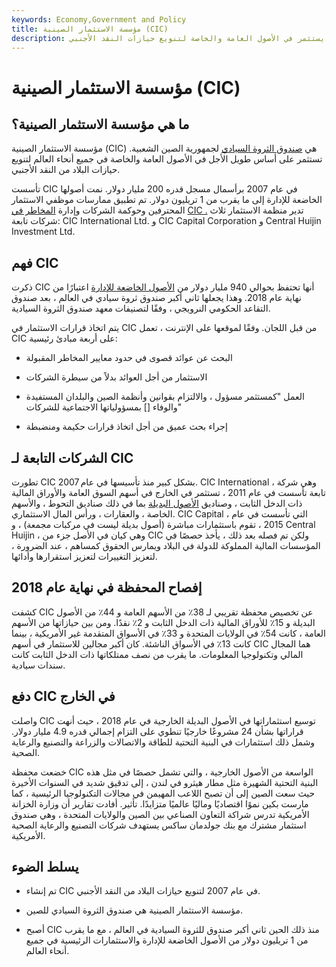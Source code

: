 ```yaml
---
keywords: Economy,Government and Policy
title: مؤسسة الاستثمار الصينية (CIC)
description: مؤسسة الاستثمار الصينية هي صندوق الثروة السيادية للصين الذي يستثمر في الأصول العامة والخاصة لتنويع حيازات النقد الأجنبي.
---
```


# مؤسسة الاستثمار الصينية (CIC)
## ما هي مؤسسة الاستثمار الصينية؟

مؤسسة الاستثمار الصينية (CIC) هي [صندوق الثروة السيادي](/sovereign_wealth_fund) لجمهورية الصين الشعبية. تستثمر على أساس طويل الأجل في الأصول العامة والخاصة في جميع أنحاء العالم لتنويع حيازات البلاد من النقد الأجنبي.

تأسست CIC في عام 2007 برأسمال مسجل قدره 200 مليار دولار. نمت أصولها الخاضعة للإدارة إلى ما يقرب من 1 تريليون دولار. تم تطبيق ممارسات موظفي الاستثمار المحترفين وحوكمة الشركات وإدارة [المخاطر في](/riskmanagement) [CIC .](/riskmanagement) تدير منظمة الاستثمار ثلاث شركات تابعة: CIC International Ltd. و CIC Capital Corporation و Central Huijin Investment Ltd.

## فهم CIC

ذكرت CIC أنها تحتفظ بحوالي 940 مليار دولار من [الأصول الخاضعة للإدارة](/aum) اعتبارًا من نهاية عام 2018. وهذا يجعلها ثاني أكبر صندوق ثروة سيادي في العالم ، بعد صندوق التقاعد الحكومي النرويجي ، وفقًا لتصنيفات معهد صندوق الثروة السيادية.

يتم اتخاذ قرارات الاستثمار في CIC من قبل اللجان. وفقًا لموقعها على الإنترنت ، تعمل CIC على أربعة مبادئ رئيسية:

- البحث عن عوائد قصوى في حدود معايير المخاطر المقبولة

- الاستثمار من أجل العوائد بدلاً من سيطرة الشركات

- العمل "كمستثمر مسؤول ، والالتزام بقوانين وأنظمة الصين والبلدان المستفيدة والوفاء [] بمسؤولياتها الاجتماعية للشركات"

- إجراء بحث عميق من أجل اتخاذ قرارات حكيمة ومنضبطة

## الشركات التابعة لـ CIC

تطورت CIC بشكل كبير منذ تأسيسها في عام 2007. CIC International ، وهي شركة تابعة تأسست في عام 2011 ، تستثمر في الخارج في أسهم السوق العامة والأوراق المالية ذات الدخل الثابت ، وصناديق [الأصول البديلة](/alternative_investment) بما في ذلك صناديق التحوط ، والأسهم الخاصة ، والعقارات ، ورأس المال الاستثماري. CIC Capital ، التي تأسست في عام 2015 ، تقوم باستثمارات مباشرة (أصول بديلة ليست في مركبات مجمعة) ، و Central Huijin ، وهي كيان في الأصل جزء من CIC ولكن تم فصله بعد ذلك ، يأخذ حصصًا في المؤسسات المالية المملوكة للدولة في البلاد ويمارس الحقوق كمساهم ، عند الضرورة ، لتعزيز التغييرات لتعزيز استقرارها وأدائها.

## إفصاح المحفظة في نهاية عام 2018

كشفت CIC عن تخصيص محفظة تقريبي لـ 38٪ من الأسهم العامة و 44٪ من الأصول البديلة و 15٪ للأوراق المالية ذات الدخل الثابت و 2٪ نقدًا. ومن بين حيازاتها من الأسهم العامة ، كانت 54٪ في الولايات المتحدة و 33٪ في الأسواق المتقدمة غير الأمريكية ، بينما كانت 13٪ في الأسواق الناشئة. كان أكبر مجالين للاستثمار في أسهم CIC هما المجال المالي وتكنولوجيا المعلومات. ما يقرب من نصف ممتلكاتها ذات الدخل الثابت كانت سندات سيادية.

## دفع CIC في الخارج

واصلت CIC توسيع استثماراتها في الأصول البديلة الخارجية في عام 2018 ، حيث أنهت قراراتها بشأن 24 مشروعًا خارجيًا تنطوي على التزام إجمالي قدره 4.9 مليار دولار. وشمل ذلك استثمارات في البنية التحتية للطاقة والاتصالات والزراعة والتصنيع والرعاية الصحية.

خضعت محفظة CIC الواسعة من الأصول الخارجية ، والتي تشمل حصصًا في مثل هذه البنية التحتية الشهيرة مثل مطار هيثرو في لندن ، إلى تدقيق شديد في السنوات الأخيرة حيث سعت الصين إلى أن تصبح اللاعب المهيمن في مجالات التكنولوجيا الرئيسية ، كما مارست بكين نموًا اقتصاديًا وماليًا عالميًا متزايدًا. تأثير. أفادت تقارير أن وزارة الخزانة الأمريكية تدرس شراكة التعاون الصناعي بين الصين والولايات المتحدة ، وهي صندوق استثمار مشترك مع بنك جولدمان ساكس يستهدف شركات التصنيع والرعاية الصحية الأمريكية.

## يسلط الضوء

- تم إنشاء CIC في عام 2007 لتنويع حيازات البلاد من النقد الأجنبي.

- مؤسسة الاستثمار الصينية هي صندوق الثروة السيادي للصين.

- أصبح CIC منذ ذلك الحين ثاني أكبر صندوق للثروة السيادية في العالم ، مع ما يقرب من 1 تريليون دولار من الأصول الخاضعة للإدارة والاستثمارات الرئيسية في جميع أنحاء العالم.

